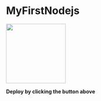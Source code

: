 # MyFirstNodejs
[<img src="https://cdn.gomix.com/2bdfb3f8-05ef-4035-a06e-2043962a3a13%2Fremix-button.svg" width="163px"/>](https://glitch.com/edit/#!/import/shelledotnet/MyFirstNodejs)

**Deploy by clicking the button above**
